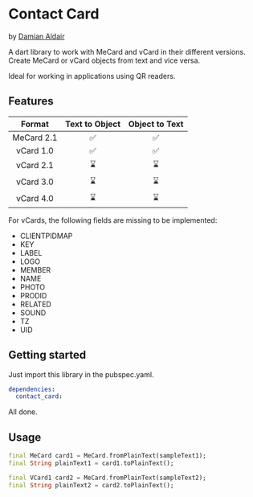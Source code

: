 # Contact Card

by [Damian Aldair](https://github.com/DamianAldair)

A dart library to work with MeCard and vCard in their different versions. Create MeCard or vCard objects from text and vice versa.

Ideal for working in applications using QR readers.

## Features

| Format     | Text to Object | Object to Text |
|:----------:|:--------------:|:--------------:|
| MeCard 2.1 |       ✅       |       ✅       |
| vCard 1.0  |       ✅       |       ✅       |
| vCard 2.1  |       ⌛       |       ⌛       |
| vCard 3.0  |       ⌛       |       ⌛       |
| vCard 4.0  |       ⌛       |       ⌛       |

For vCards, the following fields are missing to be implemented:
- CLIENTPIDMAP
- KEY
- LABEL
- LOGO
- MEMBER
- NAME
- PHOTO
- PRODID
- RELATED
- SOUND
- TZ
- UID

## Getting started

Just import this library in the pubspec.yaml.

```yaml
dependencies:
  contact_card:
```

All done.

## Usage

```dart
final MeCard card1 = MeCard.fromPlainText(sampleText1);
final String plainText1 = card1.toPlainText();

final VCard1 card2 = MeCard.fromPlainText(sampleText2);
final String plainText2 = card2.toPlainText();
```

